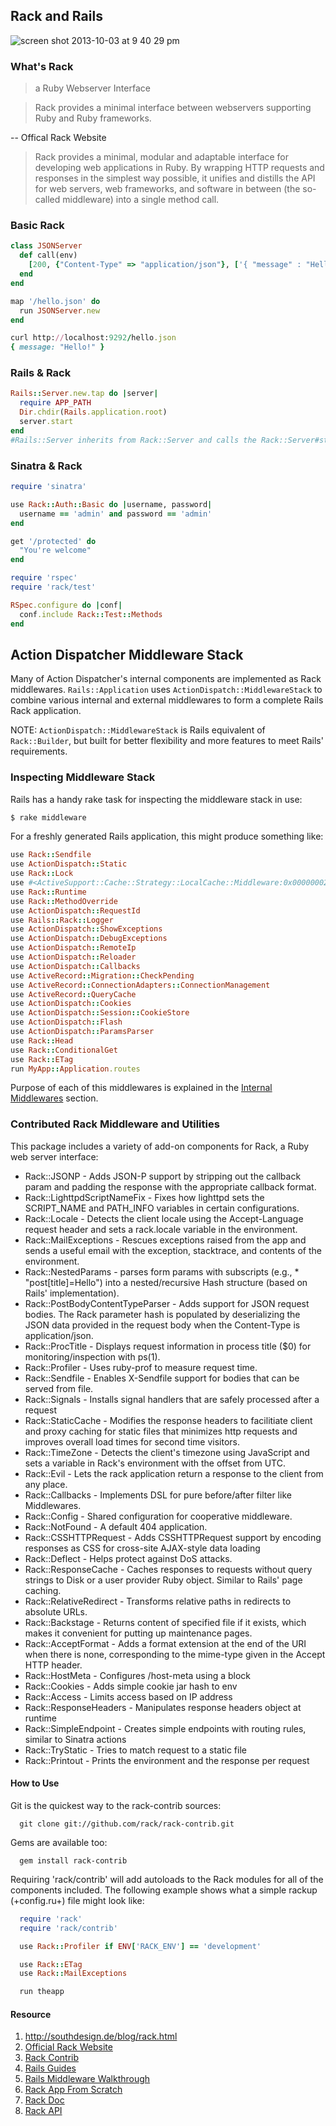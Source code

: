 ## Rack and Rails

![screen shot 2013-10-03 at 9 40 29 pm](https://f.cloud.github.com/assets/83296/1266773/0f2cd5ba-2c96-11e3-8309-7ec8bc909d63.png)


### What's Rack

> a Ruby Webserver Interface

> Rack provides a minimal interface between webservers supporting Ruby and Ruby frameworks.

-- Offical Rack Website

> Rack provides a minimal, modular and adaptable interface for developing web applications in Ruby. By wrapping HTTP requests and responses in the simplest way possible, it unifies and distills the API for web servers, web frameworks, and software in between (the so-called middleware) into a single method call.

### Basic Rack

```ruby
class JSONServer
  def call(env)
    [200, {"Content-Type" => "application/json"}, ['{ "message" : "Hello!" }']]
  end
end

map '/hello.json' do
  run JSONServer.new
end
```

```ruby
curl http://localhost:9292/hello.json
{ message: "Hello!" }

```

### Rails & Rack

```ruby
Rails::Server.new.tap do |server|
  require APP_PATH
  Dir.chdir(Rails.application.root)
  server.start
end
#Rails::Server inherits from Rack::Server and calls the Rack::Server#start
```

### Sinatra & Rack

```ruby
require 'sinatra'

use Rack::Auth::Basic do |username, password|
  username == 'admin' and password == 'admin'
end

get '/protected' do
  "You're welcome"
end
```

```ruby
require 'rspec'
require 'rack/test'

RSpec.configure do |conf|
  conf.include Rack::Test::Methods
end
```

Action Dispatcher Middleware Stack
----------------------------------

Many of Action Dispatcher's internal components are implemented as Rack middlewares. `Rails::Application` uses `ActionDispatch::MiddlewareStack` to combine various internal and external middlewares to form a complete Rails Rack application.

NOTE: `ActionDispatch::MiddlewareStack` is Rails equivalent of `Rack::Builder`, but built for better flexibility and more features to meet Rails' requirements.

### Inspecting Middleware Stack

Rails has a handy rake task for inspecting the middleware stack in use:

```bash
$ rake middleware
```

For a freshly generated Rails application, this might produce something like:

```ruby
use Rack::Sendfile
use ActionDispatch::Static
use Rack::Lock
use #<ActiveSupport::Cache::Strategy::LocalCache::Middleware:0x000000029a0838>
use Rack::Runtime
use Rack::MethodOverride
use ActionDispatch::RequestId
use Rails::Rack::Logger
use ActionDispatch::ShowExceptions
use ActionDispatch::DebugExceptions
use ActionDispatch::RemoteIp
use ActionDispatch::Reloader
use ActionDispatch::Callbacks
use ActiveRecord::Migration::CheckPending
use ActiveRecord::ConnectionAdapters::ConnectionManagement
use ActiveRecord::QueryCache
use ActionDispatch::Cookies
use ActionDispatch::Session::CookieStore
use ActionDispatch::Flash
use ActionDispatch::ParamsParser
use Rack::Head
use Rack::ConditionalGet
use Rack::ETag
run MyApp::Application.routes
```

Purpose of each of this middlewares is explained in the [Internal Middlewares](#internal-middleware-stack) section.

### Contributed Rack Middleware and Utilities

This package includes a variety of add-on components for Rack, a Ruby web server
interface:

* Rack::JSONP - Adds JSON-P support by stripping out the callback param
  and padding the response with the appropriate callback format.
* Rack::LighttpdScriptNameFix - Fixes how lighttpd sets the SCRIPT_NAME
  and PATH_INFO variables in certain configurations.
* Rack::Locale - Detects the client locale using the Accept-Language request
  header and sets a rack.locale variable in the environment.
* Rack::MailExceptions - Rescues exceptions raised from the app and
  sends a useful email with the exception, stacktrace, and contents of the
  environment.
* Rack::NestedParams - parses form params with subscripts (e.g., * "post[title]=Hello")
  into a nested/recursive Hash structure (based on Rails' implementation).
* Rack::PostBodyContentTypeParser - Adds support for JSON request bodies. The
  Rack parameter hash is populated by deserializing the JSON data provided in
  the request body when the Content-Type is application/json.
* Rack::ProcTitle - Displays request information in process title ($0) for
  monitoring/inspection with ps(1).
* Rack::Profiler - Uses ruby-prof to measure request time.
* Rack::Sendfile - Enables X-Sendfile support for bodies that can be served
  from file.
* Rack::Signals - Installs signal handlers that are safely processed after
  a request
* Rack::StaticCache - Modifies the response headers to facilitiate client and proxy caching for
  static files that minimizes http requests and improves overall load times for second time visitors.
* Rack::TimeZone - Detects the client's timezone using JavaScript and sets
  a variable in Rack's environment with the offset from UTC.
* Rack::Evil - Lets the rack application return a response to the client from any place.
* Rack::Callbacks - Implements DSL for pure before/after filter like Middlewares.
* Rack::Config - Shared configuration for cooperative middleware.
* Rack::NotFound - A default 404 application.
* Rack::CSSHTTPRequest - Adds CSSHTTPRequest support by encoding responses as
  CSS for cross-site AJAX-style data loading
* Rack::Deflect - Helps protect against DoS attacks.
* Rack::ResponseCache - Caches responses to requests without query strings
  to Disk or a user provider Ruby object. Similar to Rails' page caching.
* Rack::RelativeRedirect - Transforms relative paths in redirects to
  absolute URLs.
* Rack::Backstage - Returns content of specified file if it exists, which makes
  it convenient for putting up maintenance pages.
* Rack::AcceptFormat - Adds a format extension at the end of the URI when there is none, corresponding to the mime-type given in the Accept HTTP header.
* Rack::HostMeta - Configures /host-meta using a block
* Rack::Cookies - Adds simple cookie jar hash to env
* Rack::Access - Limits access based on IP address
* Rack::ResponseHeaders - Manipulates response headers object at runtime
* Rack::SimpleEndpoint - Creates simple endpoints with routing rules, similar to Sinatra actions
* Rack::TryStatic - Tries to match request to a static file
* Rack::Printout - Prints the environment and the response per request

#### How to Use

Git is the quickest way to the rack-contrib sources:
```
  git clone git://github.com/rack/rack-contrib.git
```
Gems are available too:
```
  gem install rack-contrib
```
Requiring 'rack/contrib' will add autoloads to the Rack modules for all of the
components included. The following example shows what a simple rackup
(+config.ru+) file might look like:

```ruby
  require 'rack'
  require 'rack/contrib'

  use Rack::Profiler if ENV['RACK_ENV'] == 'development'

  use Rack::ETag
  use Rack::MailExceptions

  run theapp
```

#### Resource

1. http://southdesign.de/blog/rack.html
2. [Official Rack Website](http://rack.github.io/) 
3. [Rack Contrib](https://github.com/rack/rack-contrib)
4. [Rails Guides](http://guides.rubyonrails.org/rails_on_rack.html)
5. [Rails Middleware Walkthrough](http://railscasts.com/episodes/319-rails-middleware-walkthrough)
6. [Rack App From Scratch](http://railscasts.com/episodes/317-rack-app-from-scratch)
7. [Rack Doc](http://rack.rubyforge.org/doc/)
8. [Rack API](http://rack.rubyforge.org/doc/SPEC.html)

